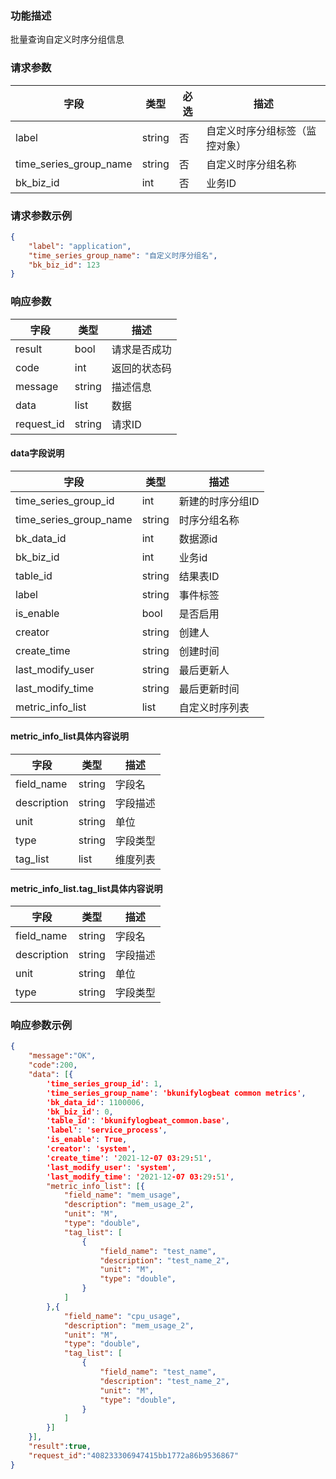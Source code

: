 

### 功能描述

批量查询自定义时序分组信息


### 请求参数

| 字段           | 类型   | 必选 | 描述        |
| -------------- | ------ | ---- | ----------- |
| label  | string | 否   | 自定义时序分组标签（监控对象） |
| time_series_group_name | string | 否 | 自定义时序分组名称 |
| bk_biz_id | int | 否 | 业务ID | 


### 请求参数示例

```json
{
	"label": "application",
	"time_series_group_name": "自定义时序分组名",
	"bk_biz_id": 123
}
```

### 响应参数

| 字段       | 类型   | 描述         |
| ---------- | ------ | ------------ |
| result     | bool   | 请求是否成功 |
| code       | int    | 返回的状态码 |
| message    | string | 描述信息     |
| data       | list   | 数据         |
| request_id | string | 请求ID       |

#### data字段说明

| 字段                   | 类型   | 描述             |
| ---------------------- | ------ | ---------------- |
| time_series_group_id   | int    | 新建的时序分组ID |
| time_series_group_name | string | 时序分组名称     |
| bk_data_id             | int    | 数据源id         |
| bk_biz_id              | int    | 业务id           |
| table_id               | string | 结果表ID         |
| label                  | string | 事件标签         |
| is_enable              | bool   | 是否启用         |
| creator                | string | 创建人           |
| create_time            | string | 创建时间         |
| last_modify_user       | string | 最后更新人       |
| last_modify_time       | string | 最后更新时间     |
| metric_info_list       | list   | 自定义时序列表   |

#### metric_info_list具体内容说明

| 字段                | 类型   | 描述     |
| ------------------- | ------ | -------- |
| field_name | string | 字段名 |
| description | string | 字段描述 |
| unit | string | 单位 |
| type | string | 字段类型 |
| tag_list | list | 维度列表 |

#### metric_info_list.tag_list具体内容说明

| 字段                | 类型   | 描述     |
| ------------------- | ------ | -------- |
| field_name | string | 字段名 |
| description | string | 字段描述 | 
| unit | string | 单位 |
| type | string | 字段类型 |

### 响应参数示例

```json
{
    "message":"OK",
    "code":200,
    "data": [{
        'time_series_group_id': 1,
        'time_series_group_name': 'bkunifylogbeat common metrics',
        'bk_data_id': 1100006,
        'bk_biz_id': 0,
        'table_id': 'bkunifylogbeat_common.base',
        'label': 'service_process',
        'is_enable': True,
        'creator': 'system',
        'create_time': '2021-12-07 03:29:51',
        'last_modify_user': 'system',
        'last_modify_time': '2021-12-07 03:29:51',
        "metric_info_list": [{
            "field_name": "mem_usage",
            "description": "mem_usage_2",
            "unit": "M",
            "type": "double",
            "tag_list": [
                {
                    "field_name": "test_name",
                    "description": "test_name_2",
                    "unit": "M",
                    "type": "double",
                }
            ]
        },{
            "field_name": "cpu_usage",
            "description": "mem_usage_2",
            "unit": "M",
            "type": "double",
            "tag_list": [
                {
                    "field_name": "test_name",
                    "description": "test_name_2",
                    "unit": "M",
                    "type": "double",
                }
            ]
        }]
    }],
    "result":true,
    "request_id":"408233306947415bb1772a86b9536867"
}
```

